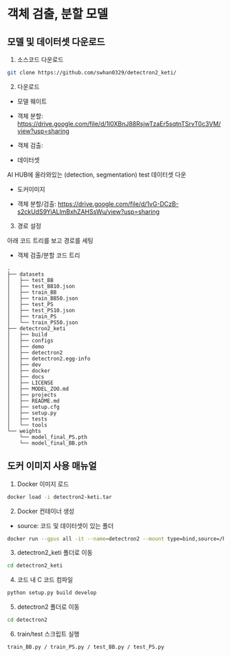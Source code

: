 # 객체 검출, 분할 모델

## 모델 및 데이터셋 다운로드

1. 소스코드 다운로드

```bash
git clone https://github.com/swhan0329/detectron2_keti/
```

2. 다운로드

* 모델 웨이트

- 객체 분할: https://drive.google.com/file/d/1l0XBnJ88RsjwTzaEr5sqtnTSrvT0c3VM/view?usp=sharing

- 객체 검출: 

* 데이터셋

AI HUB에 올라와있는 (detection, segmentation) test 데이터셋 다운

* 도커이미지

- 객체 분할/검출: https://drive.google.com/file/d/1vG-DCzB-s2ckUdS9YiALlmBxhZAHSsWu/view?usp=sharing

3. 경로 설정

아래 코드 트리를 보고 경로를 세팅

* 객체 검출/분할 코드 트리

```
.
├── datasets
│   ├── test_BB
│   ├── test_BB10.json
│   ├── train_BB
│   ├── train_BB50.json
│   ├── test_PS
│   ├── test_PS10.json
│   ├── train_PS
│   └── train_PS50.json
├── detectron2_keti
│   ├── build
│   ├── configs
│   ├── demo
│   ├── detectron2
│   ├── detectron2.egg-info
│   ├── dev
│   ├── docker
│   ├── docs
│   ├── LICENSE
│   ├── MODEL_ZOO.md
│   ├── projects
│   ├── README.md
│   ├── setup.cfg
│   ├── setup.py
│   ├── tests
│   └── tools
└── weights
    └── model_final_PS.pth 
    └── model_final_BB.pth 
```

## 도커 이미지 사용 매뉴얼

1. Docker 이미지 로드

```bash
docker load -i detectron2-keti.tar
```

2. Docker 컨테이너 생성

* source: 코드 및 데이터셋이 있는 폴더

```bash
docker run --gpus all -it --name=detectron2 --mount type=bind,source=/home/super/sw/100,target=/home/appuser detectron2:v0
```

3. detectron2_keti 폴더로 이동

```bash
cd detectron2_keti
```

4. 코드 내 C 코드 컴파일

```bash
python setup.py build develop
```

5. detectron2 폴더로 이동

```bash
cd detectron2
```

6. train/test 스크립트 실행

```bash
train_BB.py / train_PS.py / test_BB.py / test_PS.py
```
